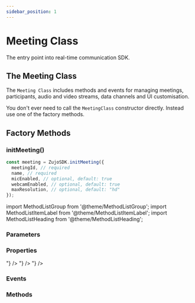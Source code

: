 ```yaml
---
sidebar_position: 1
---
```


# Meeting Class

The entry point into real-time communication SDK.

## The Meeting Class

The `Meeting Class` includes methods and events for managing meetings, participants, audio and video streams, data channels and UI customisation.

You don't ever need to call the `MeetingClass` constructor directly. Instead use one of the factory methods.

## Factory Methods

### initMeeting()

```js title="Javascript"
const meeting = ZujoSDK.initMeeting({
  meetingId, // required
  name, // required
  micEnabled, // optional, default: true
  webcamEnabled, // optional, default: true
  maxResolution, // optional, default: "hd"
});
```

import MethodListGroup from '@theme/MethodListGroup';
import MethodListItemLabel from '@theme/MethodListItemLabel';
import MethodListHeading from '@theme/MethodListHeading';

### Parameters

<MethodListGroup>
  <MethodListItemLabel name="__namedParameters" option={"required"} type={"object"} >
    <MethodListGroup>
      <MethodListHeading heading="Properties" />
      <MethodListItemLabel name="meetingId" option={"required"} type={"string"} />
      <MethodListItemLabel name="name" option={"optional"} type={"string"} />
      <MethodListItemLabel name="micEnabled" option={"optional"} type={"bool"} defaultValue={"true"} />
      <MethodListItemLabel name="webcamEnabled" option={"optional"} type={"bool"} defaultValue={"true"} />
      <MethodListItemLabel name="maxResolution" option={"optional"} type={"string"} defaultValue={"hd"} description="Possible values are hd and sd" />
    </MethodListGroup>
  </MethodListItemLabel>
</MethodListGroup>

### Properties

<MethodListGroup>
  <MethodListItemLabel name="__properties"  type={"object"} >
    <MethodListGroup>
      <MethodListHeading heading="Properties" />
      <MethodListItemLabel name="id"  type={"string"} />
      <MethodListItemLabel name="activeSpeakerId"  type={"string"} />
      <MethodListItemLabel name="activePresenterId"  type={"string"} />
      <MethodListItemLabel name="mainParticipantId" type={"string"} />
      <MethodListItemLabel name="localParticipant"  type={"Participant"} />
      <MethodListItemLabel name="participants" type={"Map<string, Participant>"} />
      <MethodListItemLabel name="participants"  type={"Map<string, Participant>"} />
      <MethodListItemLabel name="messages"  type={"Array<{senderId: string, text: string, timestamp: number}>"} />
    </MethodListGroup>
  </MethodListItemLabel>
</MethodListGroup>

### Events

<MethodListGroup>
  <MethodListItemLabel name="__events" >
    <MethodListGroup>
      <MethodListHeading heading="Events" />
      <MethodListItemLabel name="participant-joined"  type={"event"} />
      <MethodListItemLabel name="participant-left"  type={"event"} />
      <MethodListItemLabel name="speaker-changed"  type={"event"} />
      <MethodListItemLabel name="presenter-changed" type={"event"} />
      <MethodListItemLabel name="main-participant-changed"  type={"event"} />
      <MethodListItemLabel name="entry-requested"  type={"event"} />
      <MethodListItemLabel name="entry-responded"  type={"event"} />
      <MethodListItemLabel name="recording-started"  type={"event"} />
      <MethodListItemLabel name="recording-stopped"  type={"event"} />
      <MethodListItemLabel name="chat-message"  type={"event"} />
      <MethodListItemLabel name="video-started"  type={"event"} />
      <MethodListItemLabel name="video-stopped"  type={"event"} />
    </MethodListGroup>
  </MethodListItemLabel>
</MethodListGroup>

### Methods

<MethodListGroup>
  <MethodListItemLabel name="__methods" >
    <MethodListGroup>
      <MethodListHeading heading="Methods" />
      <MethodListItemLabel name="join()"  type={"undefined"} />
      <MethodListItemLabel name="leave()"  type={"undefined"} />
      <MethodListItemLabel name="muteMic()"  type={"undefined"} />
      <MethodListItemLabel name="unmuteMic()"  type={"undefined"} />
      <MethodListItemLabel name="disableWebcam()"  type={"undefined"} />
      <MethodListItemLabel name="enableWebcam()"  type={"undefined"} />
      <MethodListItemLabel name="disableScreenShare()"  type={"undefined"} />
      <MethodListItemLabel name="enableScreenShare()"  type={"undefined"} />
      <MethodListItemLabel name="on(eventType: string)"  type={"undefined"} />
      <MethodListItemLabel name="off(eventType: string)"  type={"undefined"} />
      <MethodListItemLabel name="respondEntry(participantId: string, decision: allowed | denied)"  type={"undefined"} />
      <MethodListItemLabel name="startRecording(webhookUrl: string)"  type={"undefined"} />
      <MethodListItemLabel name="stopRecording()"  type={"undefined"} />
      <MethodListItemLabel name="startVideo(link: string)"  type={"undefined"} />
      <MethodListItemLabel name="stopVideo()"  type={"undefined"} />
      <MethodListItemLabel name="startLivestream(streamInfo:Array<Object<url,streamkey>>)"  type={"undefined"} />
      <MethodListItemLabel name="stopLivestream()"  type={"undefined"} />
      <MethodListItemLabel name="sendChatMessage(text: string)"  type={"undefined"} />
    </MethodListGroup>
  </MethodListItemLabel>
</MethodListGroup>
